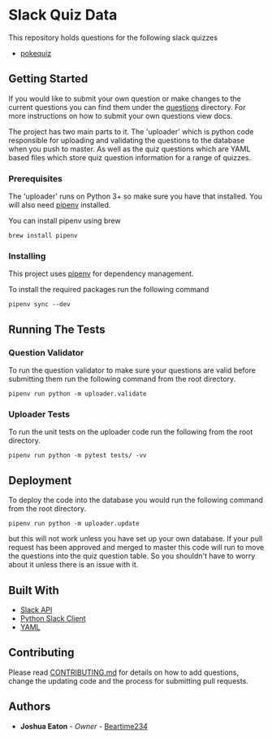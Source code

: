 # Slack Quiz Data


This repository holds questions for the following slack quizzes

- [pokequiz](https://pokequiz.xyz)

## Getting Started

If you would like to submit your own question or make changes to the current
questions you can find them under the [questions](https://github.com/Beartime234/slack-quizdata/tree/master/questions) directory.
For more instructions on how to submit your own questions view docs.

The project has two main parts to it. The 'uploader' which is python code responsible
for uploading and validating the questions to the database when you push to master.
As well as the quiz questions which are YAML based files which store quiz question
information for a range of quizzes.

### Prerequisites

The 'uploader' runs on Python 3+ so make sure you have that installed.
You will also need [pipenv](https://pipenv.readthedocs.io/en/latest/) installed.

You can install pipenv using brew

```
brew install pipenv
```

### Installing

This project uses [pipenv](https://pipenv.readthedocs.io/en/latest/) for dependency management.

To install the required packages run the following command

```
pipenv sync --dev
```

## Running The Tests

### Question Validator

To run the question validator to make sure your questions are valid before
submitting them run the following command from the root directory.

```
pipenv run python -m uploader.validate
```

### Uploader Tests

To run the unit tests on the uploader code run the following from
the root directory.

```
pipenv run python -m pytest tests/ -vv
```

## Deployment

To deploy the code into the database you would run the following command
from the root directory.

```
pipenv run python -m uploader.update
```

but this will not work unless you have set up your own database. If your
pull request has been approved and merged to master this code will run
to move the questions into the quiz question table. So you shouldn't have
to worry about it unless there is an issue with it.

## Built With

* [Slack API](http://www.api.slack.com)
* [Python Slack Client](https://slackapi.github.io/python-slackclient/)
* [YAML](http://yaml.org)

## Contributing

Please read [CONTRIBUTING.md](https://gist.github.com/PurpleBooth/b24679402957c63ec426)
for details on how to add questions, change the updating code and the
process for submitting pull requests.

## Authors

* **Joshua Eaton** - *Owner* - [Beartime234](https://github.com/beartime234)

